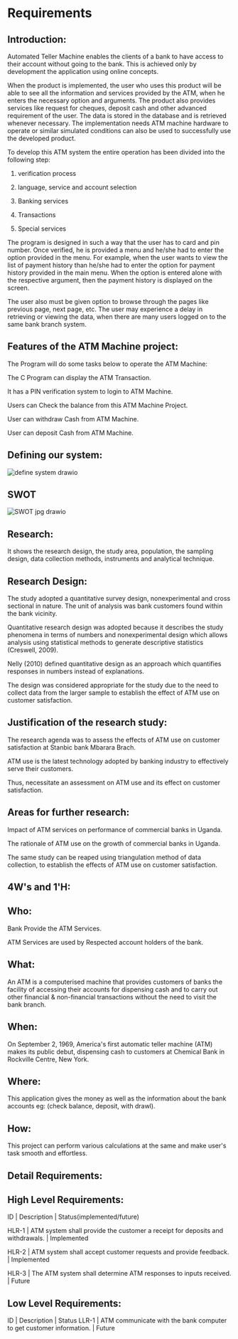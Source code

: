 # Requirements

## Introduction: 

Automated Teller Machine enables the clients of a bank to have access to their account without going to the bank. This is achieved only by development the application using online concepts.  

When the product is implemented, the user who uses this product will be able to see all the information and services provided by the ATM, when he enters the necessary option and arguments. The product also provides services like request for cheques, deposit cash and other advanced requirement of the user. The data is stored in the database and is retrieved whenever necessary. The implementation needs ATM machine hardware to operate or similar simulated conditions can also be used to successfully use the developed product.  

To develop this ATM system the entire operation has been divided into the following step: 

1. verification process  

2. language, service and account selection  

3. Banking services  

4. Transactions  

5. Special services  

The program is designed in such a way that the user has to card and pin number. Once verified, he is provided a menu and he/she had to enter the option provided in the menu. For example, when the user wants to view the list of payment history than he/she had to enter the option for payment history provided in the main menu. When the option is entered alone with the respective argument, then the payment history is displayed on the screen.  

The user also must be given option to browse through the pages like previous page, next page, etc. The user may experience a delay in retrieving or viewing the data, when there are many users logged on to the same bank branch system. 

 

## Features of the ATM Machine project: 

The Program will do some tasks below to operate the ATM Machine: 

The C Program can display the ATM Transaction. 

It has a PIN verification system to login to ATM Machine. 

Users can Check the balance from this ATM Machine Project. 

User can withdraw Cash from ATM Machine. 

User can deposit Cash from ATM Machine. 

## Defining our system:

![define system drawio](https://user-images.githubusercontent.com/89765454/132453210-29ba34c2-babc-4b6b-bae2-3dfb20a23a35.png)

## SWOT

![SWOT jpg drawio](https://user-images.githubusercontent.com/89765454/132453611-7b1c43cc-4f5a-425d-92b2-e9d0244d61d2.png)

## Research: 

It shows the research design, the study area, population, the sampling design, data collection methods, instruments and analytical technique. 

## Research Design: 

The study adopted a quantitative survey design, nonexperimental and cross sectional in nature. The unit of analysis was bank customers found within the bank vicinity.  

Quantitative research design was adopted because it describes the study phenomena in terms of numbers and nonexperimental design which allows analysis using statistical methods to generate descriptive statistics (Creswell, 2009).  

Nelly (2010) defined quantitative design as an approach which quantifies responses in numbers instead of explanations.  

The design was considered appropriate for the study due to the need to collect data from the larger sample to establish the effect of ATM use on customer satisfaction. 

## Justification of the research study: 

The research agenda was to assess the effects of ATM use on customer satisfaction at Stanbic bank Mbarara Brach.  

ATM use is the latest technology adopted by banking industry to effectively serve their customers. 

 Thus, necessitate an assessment on ATM use and its effect on customer satisfaction. 

## Areas for further research: 

Impact of ATM services on performance of commercial banks in Uganda.  

 The rationale of ATM use on the growth of commercial banks in Uganda. 

  The same study can be reaped using triangulation method of data collection, to establish the effects of ATM use on customer satisfaction. 

 

## 4W's and 1'H: 

## Who: 

Bank Provide the ATM Services. 

ATM Services are used by Respected account holders of the bank. 

## What: 

An ATM is a computerised machine that provides customers of banks the facility of accessing their accounts for dispensing cash and to carry out other financial & non-financial transactions without the need to visit the bank branch. 

## When: 

On September 2, 1969, America's first automatic teller machine (ATM) makes its public debut, dispensing cash to customers at Chemical Bank in Rockville Centre, New York. 

## Where: 

This application gives the money as well as the information about the bank accounts eg: (check balance, deposit, with drawl). 

## How: 

This project can perform various calculations at the same and make user's task smooth and effortless. 

 

## Detail Requirements: 

## High Level Requirements: 

 

ID      |                      Description                                                     |           Status(implemented/future) 

HLR-1         |     ATM system shall provide the customer a receipt for deposits and withdrawals.      |       Implemented 

HLR-2         |      ATM system shall accept customer requests and provide feedback.                   |        Implemented 

HLR-3         |      The ATM system shall determine ATM responses to inputs received.                  |          Future 

 

## Low Level Requirements: 

ID        |           Description                                                      |     Status 
LLR-1    |  ATM communicate with the bank computer to get customer information.         |    Future 

 

